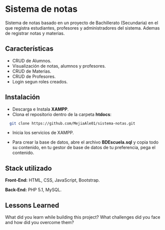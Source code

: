 
# Sistema de notas

Sistema de notas basado en un proyecto de Bachillerato (Secundaria) en el que registra estudiantes, profesores y administradores del sistema. Ademas de registrar notas y materias.


## Características

- CRUD de Alumnos.
- Visualización de notas, alumnos y profesores.
- CRUD de Materias.
- CRUD de Profesores.
- Login segun roles creados.


## Instalación

- Descarga e Instala **XAMPP**.
- Clona el repositorio dentro de la carpeta **htdocs**:

```bash
  git clone https://github.com/MejiaAle01/sistema-notas.git
```
- Inicia los servicios de XAMPP.

- Para crear la base de datos, abre el archivo **BDEscuela.sql** y copia todo su contenido, en tu gestor de base de datos de tu preferencia, pega el contenido.

## Stack utilizado

**Front-End:** HTML, CSS, JavaScript, Bootstrap.

**Back-End:** PHP 5.1, MySQL.


## Lessons Learned

What did you learn while building this project? What challenges did you face and how did you overcome them?
